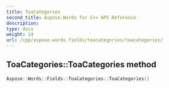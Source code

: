 ```yaml
---
title: ToaCategories
second_title: Aspose.Words for C++ API Reference
description: 
type: docs
weight: 14
url: /cpp/aspose.words.fields/toacategories/toacategories/
---
```

## ToaCategories::ToaCategories method




```cpp
Aspose::Words::Fields::ToaCategories::ToaCategories()
```

